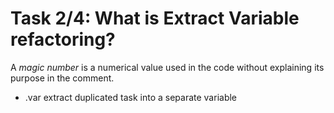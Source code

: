 # Task 2/4: What is Extract Variable refactoring?

A *magic number* is a numerical value used in the code without explaining its purpose in the comment.

- .var extract duplicated task into a separate variable 

